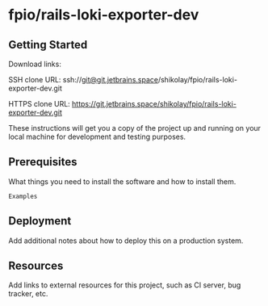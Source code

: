 # fpio/rails-loki-exporter-dev



## Getting Started

Download links:

SSH clone URL: ssh://git@git.jetbrains.space/shikolay/fpio/rails-loki-exporter-dev.git

HTTPS clone URL: https://git.jetbrains.space/shikolay/fpio/rails-loki-exporter-dev.git



These instructions will get you a copy of the project up and running on your local machine for development and testing purposes.

## Prerequisites

What things you need to install the software and how to install them.

```
Examples
```

## Deployment

Add additional notes about how to deploy this on a production system.

## Resources

Add links to external resources for this project, such as CI server, bug tracker, etc.
